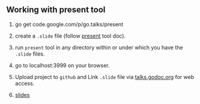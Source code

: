 ## Working with present tool

1. go get code.google.com/p/go.talks/present

2. create a `.slide` file (follow [present](https://godoc.org/golang.org/x/tools/present) tool doc).

3. run `present` tool in any directory within or under which you have the `.slide` files.

4. go to localhost:3999 on your browser.

5. Upload project to `github` and Link `.slide` file via [talks.godoc.org](https://talks.godoc.org/) for web access.

6. [slides](https://talks.godoc.org/github.com/g-kutty/go-testing/testing.slide)
